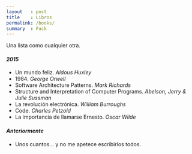 ```yaml
---
layout   : post
title    : Libros
permalink: /books/
summary  : Fuck
---
```


Una lista como cualquier otra.

#### *2015*

- Un mundo feliz. *Aldous Huxley*
- 1984\. *George Orwell*
- Software Architecture Patterns. *Mark Richards*
- Structure and Interpretation of Computer Programs. *Abelson, Jerry & Julie Sussman*
- La revolución electrónica. *William Burroughs*
- Code. *Charles Petzold*
- La importancia de llamarse Ernesto. *Oscar Wilde*

#### *Anteriormente*

- Unos cuantos... y no me apetece escribirlos todos.
